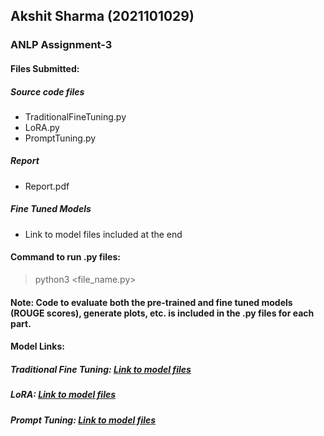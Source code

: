 ## Akshit Sharma (2021101029)
### ANLP Assignment-3

#### Files Submitted:
##### Source code files
- TraditionalFineTuning.py
- LoRA.py
- PromptTuning.py

##### Report
- Report.pdf

##### Fine Tuned Models
- Link to model files included at the end

#### Command to run .py files:

> python3 <file_name.py>

#### Note: Code to evaluate both the pre-trained and fine tuned models (ROUGE scores), generate plots, etc. is included in the .py files for each part.

#### Model Links:

##### Traditional Fine Tuning: [Link to model files](https://iiitaphyd-my.sharepoint.com/:f:/g/personal/akshit_sharma_students_iiit_ac_in/ErEset_qJkxGr2Z7DWTpQqEBZttg377-YZhQzAzgT5BD6w?e=HZC3Na)

##### LoRA: [Link to model files](https://iiitaphyd-my.sharepoint.com/:f:/g/personal/akshit_sharma_students_iiit_ac_in/EjNWzBBxwNdLgWxNVbG7hEUBcCJq3Cv32JTUGnCHuEhguQ?e=6fEFgp)

##### Prompt Tuning: [Link to model files](https://iiitaphyd-my.sharepoint.com/:f:/g/personal/akshit_sharma_students_iiit_ac_in/EuvsPoL9XbRDu5Y4dWBtbEsByNB_cvDmHK_dAn4bAVxAnA?e=gmpxlt)